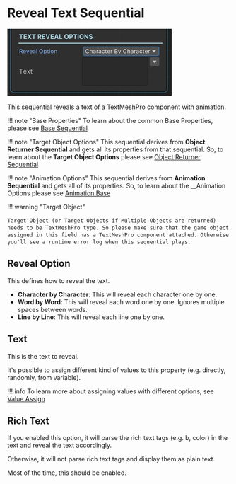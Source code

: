 # Reveal Text Sequential

![Reveal](../../img/sequential_revealtext.jpg)

This sequential reveals a text of a TextMeshPro component with animation.


!!! note "Base Properties"
    To learn about the common Base Properties, please see [Base Sequential](../sequential_base.md)

!!! note "Target Object Options"
    This sequential derives from __Object Returner Sequential__ and gets all its properties from that sequential. So, to learn about the __Target Object Options__ please see [Object Returner Sequential](../sequentialobjectreturner/index.md)

!!! note "Animation Options"
    This sequential derives from __Animation Sequential__ and gets all of its properties. So, to learn about the __Animation Options please see [Animation Base](../animationsequentials/index.md)

!!! warning "Target Object"
 
    Target Object (or Target Objects if Multiple Objects are returned) needs to be TextMeshPro type. So please make sure that the game object assigned in this field has a TextMeshPro component attached. Otherwise you'll see a runtime error log when this sequential plays.


## Reveal Option

This defines how to reveal the text.

* __Character by Character__: This will reveal each character one by one.
* __Word by Word__: This will reveal each word one by one. Ignores multiple spaces between words.
* __Line by Line__: This will reveal each line one by one.

## Text

This is the text to reveal.

It's possible to assign different kind of values to this property (e.g. directly, randomly, from variable).


!!! info
    To learn more about assigning values with different options, see [Value Assign](../../valueassign.md)

## Rich Text

If you enabled this option, it will parse the rich text tags (e.g. b, color) in the text and reveal the text accordingly.

Otherwise, it will not parse rich text tags and display them as plain text.

Most of the time, this should be enabled.
 